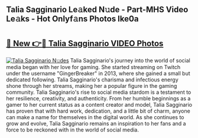 ## Talia Sagginario Le𝚊ked N𝚞de - Part-MHS Video Le𝚊ks - Hot Onlyf𝚊ns Photos Ike0a

# <h2><a href="http://ac41420.deff.icu/?id=Talia+Sagginario">🔗 New 👉🔴 Talia Sagginario VIDEO Photos</a></h2>

[![Talia Sagginario N𝚞des](https://i.imgur.com/rIISA9y.gif)](http://ac41420.deff.icu/?id=Talia+Sagginario)
Talia Sagginario's journey into the world of social media began with her love for gaming. She started streaming on Twitch under the username "GingerBreaker" in 2013, where she gained a small but dedicated following. Talia Sagginario's charisma and infectious energy shone through her streams, making her a popular figure in the gaming community. Talia Sagginario's rise to social media stardom is a testament to her resilience, creativity, and authenticity. From her humble beginnings as a gamer to her current status as a content creator and model, Talia Sagginario has proven that with hard work, dedication, and a little bit of charm, anyone can make a name for themselves in the digital world. As she continues to grow and evolve, Talia Sagginario remains an inspiration to her fans and a force to be reckoned with in the world of social media.
